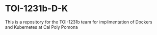 # TOI-1231b-D-K
This is a repository for the TOI-1231b team for implimentation of Dockers and Kubernetes at Cal Poly Pomona
